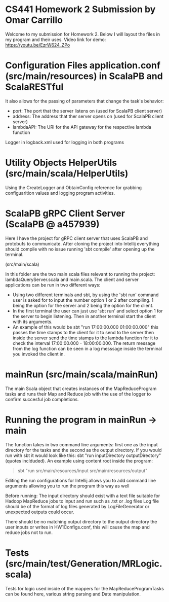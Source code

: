 # CS441 Homework 2 Submission by Omar Carrillo
Welcome to my submission for Homework 2. Below I will layout the files in my program and their uses. Video link for demo: https://youtu.be/EzrW624_ZPo


# Configuration Files application.conf (src/main/resources) in ScalaPB and ScalaRESTful
It also allows for the passing of parameters that change the task's behavior:
- port: The port that the server listens on (used for ScalaPB client server)
- address: The address that ther server opens on (used for ScalaPB client server)
- lambdaAPI: The URI for the API gateway for the respective lambda function 

Logger in logback.xml used for logging in both programs

# Utility Objects HelperUtils (src/main/scala/HelperUtils)
Using the CreateLogger and ObtainConfig reference for grabbing configuarition values and logging program activities.



# ScalaPB gRPC Client Server (ScalaPB @ a457939)
Here I have the project for gRPC client server that uses ScalaPB and protobufs to communicate.
After cloning the project into Intellij everything should compile with no issue running 'sbt compile' after opening up the terminal.

(src/main/scala)

In this folder are the two main scala files relevant to running the project: lambdaQueryServer.scala and main.scala.
The client and server applications can be run in two different ways:
- Using two different terminals and sbt, by using the 'sbt run' command user is asked for to input the number option 1 or 2 after compiling. 1 being the option for the   server and 2 being the option for the client. 
- In the first terminal the user can just use 'sbt run' and select option 1 for the server to begin listening. Then in       another terminal start the client with its   arguments. 
- An example of this would be sbt "run 17:00:00.000 01:00:00.000" this passes the time stamps to the client for it   to send to the server then inside the server send     the time stamps to the lambda function for it to check the interval 17:00:00.000 - 18:00:00.000. The return message   from the log function can be seen in a log         messsage inside the terminal you invoked the client in.


# mainRun (src/main/scala/mainRun)
The main Scala object that creates instances of the MapReduceProgram tasks and runs their Map and Reduce job with the use of the logger to confirm succesful job completions.

# Running the program in mainRun -> main
The function takes in two command line arguments: first one as the input directory for the tasks and the second as the output directory.
If you would run with sbt it would look like this: sbt "run inputDirectory outputDirectory" (quotes inclduded). An example using content root inside the program:
> sbt "run src/main/resources/input src/main/resources/output"

Editing the run configurations for Intellij allows you to add command line arguments allowing you to run the program this way as well

Before running:
The input directory should exist with a text file suitable for Hadoop MapReduce jobs to input and run such as .txt or .log files
Log file should be of the format of log files generated by LogFileGenerator or unexpected outputs could occur.

There should be no matching output directory to the output directory the user inputs or writes in HW1Configs.conf, this will cause the map and reduce jobs not to run.

# Tests (src/main/test/Generation/MRLogic.scala)
Tests for logic used inside of the mappers for the MapReduceProgramTasks can be found here, various string parsing and Date manipulation. 
